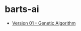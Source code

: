 # barts-ai

- [Version 01 - Genetic Algorithm](https://github.com/bartekkustra/barts-ai/tree/master/ai-code/infinite-monkey-theorem)

